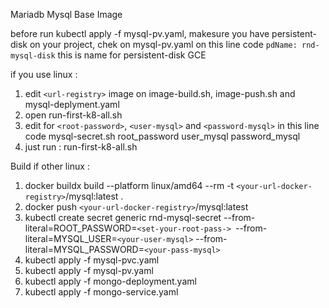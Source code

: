 Mariadb Mysql Base Image

before run kubectl apply -f mysql-pv.yaml, makesure you have persistent-disk on your project, chek on mysql-pv.yaml on this line code `pdName: rnd-mysql-disk`
this is name for persistent-disk GCE

if you use linux : 

1. edit  `<url-registry>` image on image-build.sh, image-push.sh and mysql-deplyment.yaml
2. open run-first-k8-all.sh
3. edit for `<root-password>`, `<user-mysql>` and `<password-mysql>` in this line code mysql-secret.sh root_password user_mysql password_mysql 
4. just run : run-first-k8-all.sh


Build if other linux :

1. docker buildx build --platform linux/amd64 --rm -t `<your-url-docker-registry>`/mysql:latest .
2. docker push `<your-url-docker-registry>`/mysql:latest
3. kubectl create secret generic rnd-mysql-secret --from-literal=ROOT_PASSWORD=`<set-your-root-pass-> `--from-literal=MYSQL_USER=`<your-user-mysql>` --from-literal=MYSQL_PASSWORD=`<your-pass-mysql>`
4. kubectl apply -f mysql-pvc.yaml
5. kubectl apply -f mysql-pv.yaml
6. kubectl apply -f mongo-deployment.yaml
7. kubectl apply -f mongo-service.yaml


